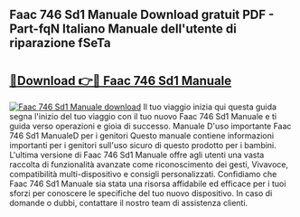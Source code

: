 ## Faac 746 Sd1 Manuale Download gratuit PDF - Part-fqN Italiano Manuale dell'utente di riparazione fSeTa

# <h2><a href="http://dfd1jtb.blite.top/?on=Faac+746+Sd1+Manuale">🔗Download 👉🔴 Faac 746 Sd1 Manuale</a></h2>

[![Faac 746 Sd1 Manuale download](https://i.imgur.com/lujVjoI.png)](http://dfd1jtb.blite.top/?on=Faac+746+Sd1+Manuale)
Il tuo viaggio inizia qui questa guida segna l'inizio del tuo viaggio con il tuo nuovo Faac 746 Sd1 Manuale e ti guida verso operazioni e gioia di successo. Manuale D'uso importante Faac 746 Sd1 ManualeD per i genitori Questo manuale contiene informazioni importanti per i genitori sull'uso sicuro di questo prodotto per i bambini. L'ultima versione di Faac 746 Sd1 Manuale offre agli utenti una vasta raccolta di funzionalità avanzate come riconoscimento dei gesti, Vivavoce, compatibilità multi-dispositivo e consigli personalizzati. Confidiamo che Faac 746 Sd1 Manuale sia stata una risorsa affidabile ed efficace per i tuoi sforzi per conoscere le specifiche del tuo nuovo dispositivo. In caso di domande o dubbi, contattare il nostro team di assistenza clienti.
